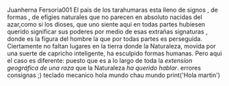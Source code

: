 Juanherna
Fersoria001
El pais de los tarahumaras esta lleno de signos , de formas , de efigies naturales
que no parecen en absoluto nacidas del azar,como si los dioses, que uno siente aqui en todas partes
hubiesen querido significar sus poderes por medio de esas extrañas signaturas , donde es la figura del hombre la que por todas partes
es perseguida. 
Ciertamente no faltan lugares en la tierra donde la Naturaleza, movida por una suerte de capricho inteligente, ha esculpido formas humanas. Pero
aqui el caso es diferente: puesto que es a lo largo de toda la _extension geográfica de una raza_ que la Naturaleza _ha querido hablar_.
errores consignas
;)
teclado mecanico
hola mundo
chau mundo 
print('Hola martin')